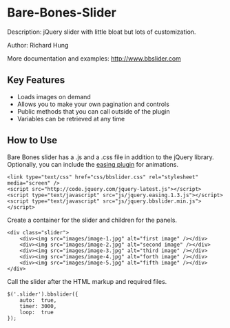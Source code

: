 Bare-Bones-Slider
=================

Description: jQuery slider with little bloat but lots of customization.

Author: Richard Hung

More documentation and examples: http://www.bbslider.com

Key Features
--------------------

* Loads images on demand
* Allows you to make your own pagination and controls
* Public methods that you can call outside of the plugin
* Variables can be retrieved at any time

How to Use
--------------------

Bare Bones slider has a .js and a .css file in addition to the jQuery library. Optionally, you can include the <a href="http://gsgd.co.uk/sandbox/jquery/easing/" target="_blank">easing plugin</a> for animations.

```
<link type="text/css" href="css/bbslider.css" rel="stylesheet" media="screen" />
<script src="http://code.jquery.com/jquery-latest.js"></script>
<script type="text/javascript" src="js/jquery.easing.1.3.js"></script>
<script type="text/javascript" src="js/jquery.bbslider.min.js"></script>
```

Create a container for the slider and children for the panels.

```
<div class="slider">
    <div><img src="images/image-1.jpg" alt="first image" /></div>
    <div><img src="images/image-2.jpg" alt="second image" /></div>
    <div><img src="images/image-3.jpg" alt="third image" /></div>
    <div><img src="images/image-4.jpg" alt="forth image" /></div>
    <div><img src="images/image-5.jpg" alt="fifth image" /></div>
</div>
```

Call the slider after the HTML markup and required files.

```
$('.slider').bbslider({
    auto:  true,
    timer: 3000,
    loop:  true
});
```
